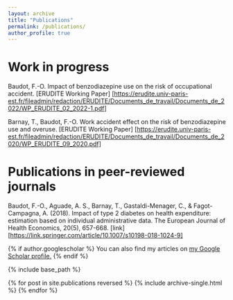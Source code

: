 ```yaml
---
layout: archive
title: "Publications"
permalink: /publications/
author_profile: true
---
```


# Work in progress 

Baudot, F.-O. Impact of benzodiazepine use on the risk of occupational accident. [ERUDITE Working Paper] [https://erudite.univ-paris-est.fr/fileadmin/redaction/ERUDITE/Documents_de_travail/Documents_de_2022/WP_ERUDITE_02_2022-1.pdf]

Barnay, T., Baudot, F.-O. Work accident effect on the risk of benzodiazepine use and overuse. [ERUDITE Working Paper] [https://erudite.univ-paris-est.fr/fileadmin/redaction/ERUDITE/Documents_de_travail/Documents_de_2020/WP_ERUDITE_09_2020.pdf]

# Publications in peer-reviewed journals

Baudot, F.-O., Aguade, A. S., Barnay, T., Gastaldi-Menager, C., & Fagot-Campagna, A. (2018). Impact of type 2 diabetes on health expenditure: estimation based on individual administrative data. The European Journal of Health Economics, 20(5), 657-668. [link] [https://link.springer.com/article/10.1007/s10198-018-1024-9]

{% if author.googlescholar %}
  You can also find my articles on <u><a href="{{author.googlescholar}}">my Google Scholar profile</a>.</u>
{% endif %}

{% include base_path %}

{% for post in site.publications reversed %}
  {% include archive-single.html %}
{% endfor %}
